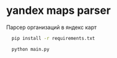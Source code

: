 # yandex maps parser
 Парсер организаций в яндекс карт
```bash
  pip install -r requirements.txt
```
```bash
  python main.py
```
